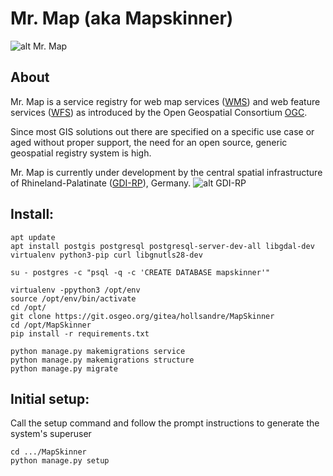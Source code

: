 # Mr. Map (aka Mapskinner)
![alt Mr. Map](...pre_master/structure/static/structure/images/mr_map.png)
## About
Mr. Map is a service registry for web map services ([WMS](https://www.opengeospatial.org/standards/wms)) 
and web feature services ([WFS](https://www.opengeospatial.org/standards/wfs)) as introduced by the 
Open Geospatial Consortium [OGC](http://www.opengeospatial.org/).

Since most GIS solutions out there are specified on a specific use case or aged without proper support, the need
for an open source, generic geospatial registry system is high.

Mr. Map is currently under development by the central spatial infrastructure of Rhineland-Palatinate 
([GDI-RP](https://www.geoportal.rlp.de/mediawiki/index.php/Zentrale_Stelle_GDI-RP)), Germany.
![alt GDI-RP](https://www.geoportal.rlp.de/static/useroperations/images/logo-gdi.png)


## Install:

```shell
apt update  
apt install postgis postgresql postgresql-server-dev-all libgdal-dev virtualenv python3-pip curl libgnutls28-dev  

su - postgres -c "psql -q -c 'CREATE DATABASE mapskinner'"  

virtualenv -ppython3 /opt/env  
source /opt/env/bin/activate  
cd /opt/  
git clone https://git.osgeo.org/gitea/hollsandre/MapSkinner  
cd /opt/MapSkinner 
pip install -r requirements.txt  

python manage.py makemigrations service  
python manage.py makemigrations structure  
python manage.py migrate  
```

## Initial setup:
Call the setup command and follow the prompt instructions to generate the system's superuser 
```shell
cd .../MapSkinner
python manage.py setup
```